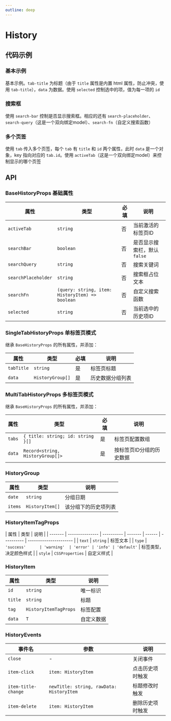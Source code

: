 ```yaml
---
outline: deep
---
```


# History

## 代码示例

### 基本示例

基本示例。`tab-title` 为标题（由于 `title` 属性是内置 html 属性，防止冲突，使用 `tab-title`），`data` 为数据。使用 `selected` 控制选中的项，值为每一项的 `id`

<demo vue="../../demos/history/basic.vue" />

### 搜索框

使用 `search-bar` 控制是否显示搜索框。相应的还有 `search-placeholder`、`search-query`（这是一个双向绑定model）、`search-fn`（自定义搜索函数）

<demo vue="../../demos/history/search-bar.vue" />

### 多个页签

使用 `tab` 传入多个页签，每个 `tab` 有 `title` 和 `id` 两个属性，此时 `data` 是一个对象，key 指向对应的 `tab.id`。使用 `activeTab`（这是一个双向绑定model）来控制显示的哪个页签

<demo vue="../../demos/history/multi-tabs.vue" />

## API

### BaseHistoryProps 基础属性

| 属性                | 类型                                            | 必填 | 说明                         |
| ------------------- | ----------------------------------------------- | ---- | ---------------------------- |
| `activeTab`         | `string`                                        | 否   | 当前激活的标签页ID           |
| `searchBar`         | `boolean`                                       | 否   | 是否显示搜索栏，默认 `false` |
| `searchQuery`       | `string`                                        | 否   | 搜索关键词                   |
| `searchPlaceholder` | `string`                                        | 否   | 搜索框占位文本               |
| `searchFn`          | `(query: string, item: HistoryItem) => boolean` | 否   | 自定义搜索函数               |
| `selected`          | `string`                                        | 否   | 当前选中的历史项ID           |

### SingleTabHistoryProps 单标签页模式

继承 `BaseHistoryProps` 的所有属性，并添加：

| 属性       | 类型             | 必填 | 说明             |
| ---------- | ---------------- | ---- | ---------------- |
| `tabTitle` | `string`         | 是   | 标签页标题       |
| `data`     | `HistoryGroup[]` | 是   | 历史数据分组列表 |

### MultiTabHistoryProps 多标签页模式

继承 `BaseHistoryProps` 的所有属性，并添加：

| 属性   | 类型                              | 必填 | 说明                     |
| ------ | --------------------------------- | ---- | ------------------------ |
| `tabs` | `{ title: string; id: string }[]` | 是   | 标签页配置数组           |
| `data` | `Record<string, HistoryGroup[]>`  | 是   | 按标签页ID分组的历史数据 |

### HistoryGroup

| 属性    | 类型            | 说明                 |
| ------- | --------------- | -------------------- |
| `date`  | `string`        | 分组日期             |
| `items` | `HistoryItem[]` | 该分组下的历史项列表 |

### HistoryItemTagProps

| 属性    | 类型            | 说明       |
| ------- | --------------- | ---------- | ------- | ------ | ---------- | ---------------------- |
| `text`  | `string`        | 标签文本   |
| `type`  | `'success'      | 'warning'  | 'error' | 'info' | 'default'` | 标签类型，决定颜色样式 |
| `style` | `CSSProperties` | 自定义样式 |

### HistoryItem

| 属性    | 类型                  | 说明       |
| ------- | --------------------- | ---------- |
| `id`    | `string`              | 唯一标识   |
| `title` | `string`              | 标题       |
| `tag`   | `HistoryItemTagProps` | 标签配置   |
| `data`  | `T`                   | 自定义数据 |

### HistoryEvents

| 事件名              | 参数                                     | 说明             |
| ------------------- | ---------------------------------------- | ---------------- |
| `close`             | -                                        | 关闭事件         |
| `item-click`        | `item: HistoryItem`                      | 点击历史项时触发 |
| `item-title-change` | `newTitle: string, rawData: HistoryItem` | 标题修改时触发   |
| `item-delete`       | `item: HistoryItem`                      | 删除历史项时触发 |
